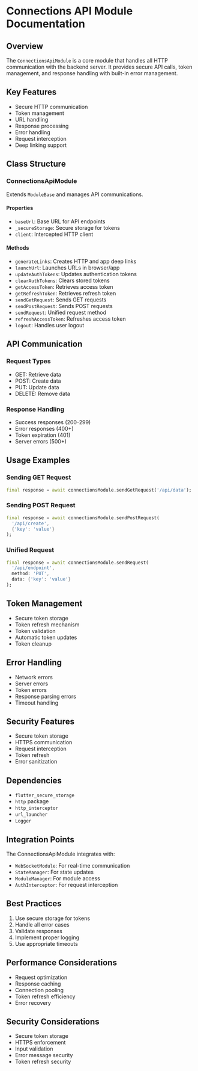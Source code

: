 # Connections API Module Documentation

## Overview
The `ConnectionsApiModule` is a core module that handles all HTTP communication with the backend server. It provides secure API calls, token management, and response handling with built-in error management.

## Key Features
- Secure HTTP communication
- Token management
- URL handling
- Response processing
- Error handling
- Request interception
- Deep linking support

## Class Structure

### ConnectionsApiModule
Extends `ModuleBase` and manages API communications.

#### Properties
- `baseUrl`: Base URL for API endpoints
- `_secureStorage`: Secure storage for tokens
- `client`: Intercepted HTTP client

#### Methods
- `generateLinks`: Creates HTTP and app deep links
- `launchUrl`: Launches URLs in browser/app
- `updateAuthTokens`: Updates authentication tokens
- `clearAuthTokens`: Clears stored tokens
- `getAccessToken`: Retrieves access token
- `getRefreshToken`: Retrieves refresh token
- `sendGetRequest`: Sends GET requests
- `sendPostRequest`: Sends POST requests
- `sendRequest`: Unified request method
- `refreshAccessToken`: Refreshes access token
- `logout`: Handles user logout

## API Communication

### Request Types
- GET: Retrieve data
- POST: Create data
- PUT: Update data
- DELETE: Remove data

### Response Handling
- Success responses (200-299)
- Error responses (400+)
- Token expiration (401)
- Server errors (500+)

## Usage Examples

### Sending GET Request
```dart
final response = await connectionsModule.sendGetRequest('/api/data');
```

### Sending POST Request
```dart
final response = await connectionsModule.sendPostRequest(
  '/api/create',
  {'key': 'value'}
);
```

### Unified Request
```dart
final response = await connectionsModule.sendRequest(
  '/api/endpoint',
  method: 'PUT',
  data: {'key': 'value'}
);
```

## Token Management
- Secure token storage
- Token refresh mechanism
- Token validation
- Automatic token updates
- Token cleanup

## Error Handling
- Network errors
- Server errors
- Token errors
- Response parsing errors
- Timeout handling

## Security Features
- Secure token storage
- HTTPS communication
- Request interception
- Token refresh
- Error sanitization

## Dependencies
- `flutter_secure_storage`
- `http` package
- `http_interceptor`
- `url_launcher`
- `Logger`

## Integration Points
The ConnectionsApiModule integrates with:
- `WebSocketModule`: For real-time communication
- `StateManager`: For state updates
- `ModuleManager`: For module access
- `AuthInterceptor`: For request interception

## Best Practices
1. Use secure storage for tokens
2. Handle all error cases
3. Validate responses
4. Implement proper logging
5. Use appropriate timeouts

## Performance Considerations
- Request optimization
- Response caching
- Connection pooling
- Token refresh efficiency
- Error recovery

## Security Considerations
- Secure token storage
- HTTPS enforcement
- Input validation
- Error message security
- Token refresh security 